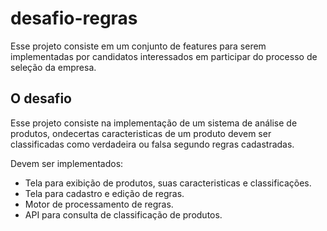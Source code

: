 # desafio-regras

Esse projeto consiste em um conjunto de features para serem implementadas por candidatos interessados em participar do processo de seleção da empresa.

## O desafio

Esse projeto consiste na implementação de um sistema de análise de produtos, ondecertas caracteristicas de um produto devem ser classificadas como verdadeira ou falsa segundo regras cadastradas.

Devem ser implementados:
* Tela para exibição de produtos, suas caracteristicas e classificações.
* Tela para cadastro e edição de regras.
* Motor de processamento de regras.
* API para consulta de classificação de produtos.

